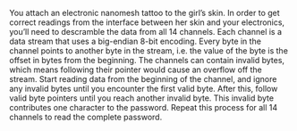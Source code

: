 You attach an electronic nanomesh tattoo to the girl’s skin.
In order to get correct readings from the interface between her skin and your electronics, you’ll need to descramble the data from all 14 channels.
Each channel is a data stream that uses a big-endian 8-bit encoding. Every byte in the channel points to another byte in the stream, i.e. the value of the byte is the offset in bytes from the beginning.
The channels can contain invalid bytes, which means following their pointer would cause an overflow off the stream.
Start reading data from the beginning of the channel, and ignore any invalid bytes until you encounter the first valid byte. After this, follow valid byte pointers until you reach another invalid byte.
This invalid byte contributes one character to the password. Repeat this process for all 14 channels to read the complete password.